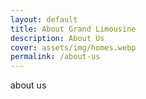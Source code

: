 ```yaml
---
layout: default
title: About Grand Limousine
description: About Us
cover: assets/img/homes.webp
permalink: /about-us
---
```


about us